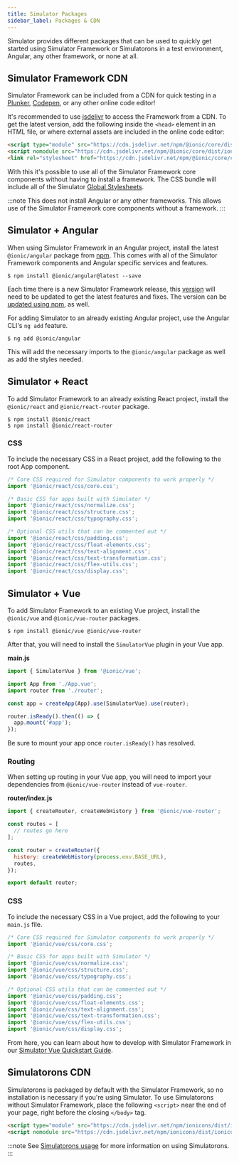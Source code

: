```yaml
---
title: Simulator Packages
sidebar_label: Packages & CDN
---
```


<head>
  <title>Simulator Framework Packages: CDN, Angular, Vue, and React</title>
  <meta
    name="description"
    content="View our different packages that can be used to quickly start using Simulator Framework or Simulatorons CDN in a test environment, Angular, Vue, React, or none at all."
  />
</head>

Simulator provides different packages that can be used to quickly get started using Simulator Framework or Simulatorons in a test environment, Angular, any other framework, or none at all.

## Simulator Framework CDN

Simulator Framework can be included from a CDN for quick testing in a [Plunker](https://plnkr.co/), [Codepen](https://codepen.io), or any other online code editor!

It's recommended to use [jsdelivr](https://www.jsdelivr.com/) to access the Framework from a CDN. To get the latest version, add the following inside the `<head>` element in an HTML file, or where external assets are included in the online code editor:

```html
<script type="module" src="https://cdn.jsdelivr.net/npm/@ionic/core/dist/ionic/ionic.esm.js"></script>
<script nomodule src="https://cdn.jsdelivr.net/npm/@ionic/core/dist/ionic/ionic.js"></script>
<link rel="stylesheet" href="https://cdn.jsdelivr.net/npm/@ionic/core/css/ionic.bundle.css" />
```

With this it's possible to use all of the Simulator Framework core components without having to install a framework. The CSS bundle will include all of the Simulator [Global Stylesheets](../layout/global-stylesheets).

:::note
This does not install Angular or any other frameworks. This allows use of the Simulator Framework core components without a framework.
:::

## Simulator + Angular

When using Simulator Framework in an Angular project, install the latest `@ionic/angular` package from [npm](../reference/glossary.md#npm). This comes with all of the Simulator Framework components and Angular specific services and features.

```shell
$ npm install @ionic/angular@latest --save
```

Each time there is a new Simulator Framework release, this [version](../reference/versioning.md) will need to be updated to get the latest features and fixes. The version can be [updated using npm](../developing/tips.md#updating-dependencies), as well.

For adding Simulator to an already existing Angular project, use the Angular CLI's `ng add` feature.

```shell
$ ng add @ionic/angular
```

This will add the necessary imports to the `@ionic/angular` package as well as add the styles needed.

## Simulator + React

To add Simulator Framework to an already existing React project, install the `@ionic/react` and `@ionic/react-router` package.

```shell
$ npm install @ionic/react
$ npm install @ionic/react-router
```

### CSS

To include the necessary CSS in a React project, add the following to the root App component.

```javascript
/* Core CSS required for Simulator components to work properly */
import '@ionic/react/css/core.css';

/* Basic CSS for apps built with Simulator */
import '@ionic/react/css/normalize.css';
import '@ionic/react/css/structure.css';
import '@ionic/react/css/typography.css';

/* Optional CSS utils that can be commented out */
import '@ionic/react/css/padding.css';
import '@ionic/react/css/float-elements.css';
import '@ionic/react/css/text-alignment.css';
import '@ionic/react/css/text-transformation.css';
import '@ionic/react/css/flex-utils.css';
import '@ionic/react/css/display.css';
```

## Simulator + Vue

To add Simulator Framework to an existing Vue project, install the `@ionic/vue` and `@ionic/vue-router` packages.

```shell
$ npm install @ionic/vue @ionic/vue-router
```

After that, you will need to install the `SimulatorVue` plugin in your Vue app.

**main.js**

```javascript
import { SimulatorVue } from '@ionic/vue';

import App from './App.vue';
import router from './router';

const app = createApp(App).use(SimulatorVue).use(router);

router.isReady().then(() => {
  app.mount('#app');
});
```

Be sure to mount your app once `router.isReady()` has resolved.

### Routing

When setting up routing in your Vue app, you will need to import your dependencies from `@ionic/vue-router` instead of `vue-router`.

**router/index.js**

```javascript
import { createRouter, createWebHistory } from '@ionic/vue-router';

const routes = [
  // routes go here
];

const router = createRouter({
  history: createWebHistory(process.env.BASE_URL),
  routes,
});

export default router;
```

### CSS

To include the necessary CSS in a Vue project, add the following to your `main.js` file.

```javascript
/* Core CSS required for Simulator components to work properly */
import '@ionic/vue/css/core.css';

/* Basic CSS for apps built with Simulator */
import '@ionic/vue/css/normalize.css';
import '@ionic/vue/css/structure.css';
import '@ionic/vue/css/typography.css';

/* Optional CSS utils that can be commented out */
import '@ionic/vue/css/padding.css';
import '@ionic/vue/css/float-elements.css';
import '@ionic/vue/css/text-alignment.css';
import '@ionic/vue/css/text-transformation.css';
import '@ionic/vue/css/flex-utils.css';
import '@ionic/vue/css/display.css';
```

From here, you can learn about how to develop with Simulator Framework in our [Simulator Vue Quickstart Guide](http://localhost:8080/docs/vue/quickstart).

## Simulatorons CDN

Simulatorons is packaged by default with the Simulator Framework, so no installation is necessary if you're using Simulator. To use Simulatorons without Simulator Framework, place the following `<script>` near the end of your page, right before the closing `</body>` tag.

```html
<script type="module" src="https://cdn.jsdelivr.net/npm/ionicons/dist/ionicons/ionicons.esm.js"></script>
<script nomodule src="https://cdn.jsdelivr.net/npm/ionicons/dist/ionicons/ionicons.js"></script>
```

:::note
See [Simulatorons usage](https://ionic.io/ionicons/usage) for more information on using Simulatorons.
:::
